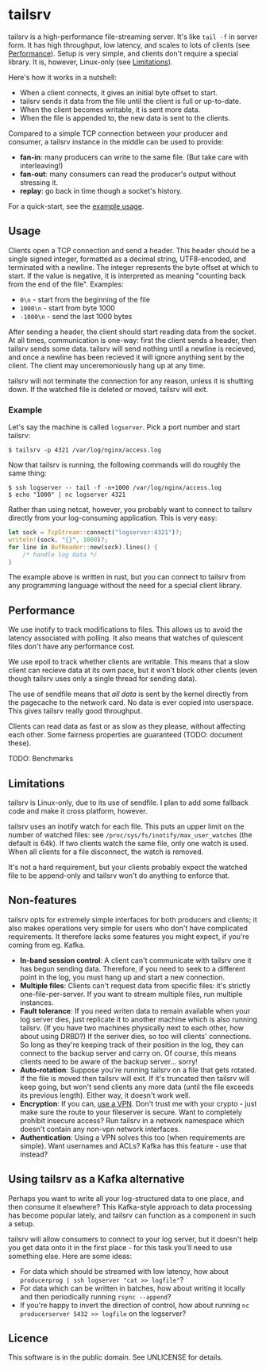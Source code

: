 # tailsrv

tailsrv is a high-performance file-streaming server.  It's like `tail -f` in
server form.  It has high throughput, low latency, and scales to lots of
clients (see [Performance](#performance)).  Setup is very simple, and clients
don't require a special library.  It is, however, Linux-only (see
[Limitations](#limitations)).

Here's how it works in a nutshell:

* When a client connects, it gives an initial byte offset to start.
* tailsrv sends it data from the file until the client is full or up-to-date.
* When the client becomes writable, it is sent more data.
* When the file is appended to, the new data is sent to the clients.

Compared to a simple TCP connection between your producer and consumer, a
tailsrv instance in the middle can be used to provide:

* **fan-in**: many producers can write to the same file.  (But take care with interleaving!)
* **fan-out**:  many consumers can read the producer's output without stressing it.
* **replay**:  go back in time though a socket's history.

For a quick-start, see the [example usage](#example).


## Usage

Clients open a TCP connection and send a header.  This header should be
a single signed integer, formatted as a decimal string, UTF8-encoded, and
terminated with a newline.  The integer represents the byte offset at which
to start.  If the value is negative, it is interpreted as meaning "counting
back from the end of the file".  Examples:

* `0\n` - start from the beginning of the file
* `1000\n` - start from byte 1000
* `-1000\n` - send the last 1000 bytes

After sending a header, the client should start reading data from the socket.
At all times, communication is one-way: first the client sends a header,
then tailsrv sends some data.  tailsrv will send nothing until a newline is
recieved, and once a newline has been recieved it will ignore anything sent
by the client.  The client may unceremoniously hang up at any time.

tailsrv will not terminate the connection for any reason, unless it is
shutting down.  If the watched file is deleted or moved, tailsrv will exit.


### Example

Let's say the machine is called `logserver`.  Pick a port number and start
tailsrv:

```console
$ tailsrv -p 4321 /var/log/nginx/access.log
```

Now that tailsrv is running, the following commands will do roughly the
same thing:

```console
$ ssh logserver -- tail -f -n+1000 /var/log/nginx/access.log
$ echo "1000" | nc logserver 4321
```

Rather than using netcat, however, you probably want to connect to tailsrv
directly from your log-consuming application. This is very easy:

```rust
let sock = TcpStream::connect("logserver:4321")?;
writeln!(sock, "{}", 1000)?;
for line in BufReader::new(sock).lines() {
    /* handle log data */
}
```

The example above is written in rust, but you can connect to tailsrv from any
programming language without the need for a special client library.


## Performance

We use inotify to track modifications to files.  This allows us to avoid the
latency associated with polling.  It also means that watches of quiescent files
don't have any performance cost.

We use epoll to track whether clients are writable.  This means that a slow
client can recieve data at its own pace, but it won't block other clients (even
though tailsrv uses only a single thread for sending data).

The use of sendfile means that *all data* is sent by the kernel directly from
the pagecache to the network card.  No data is ever copied into userspace.
This gives tailsrv really good throughput.

Clients can read data as fast or as slow as they please, without affecting each
other.  Some fairness properties are guaranteed (TODO: document these).

TODO: Benchmarks


## Limitations

tailsrv is Linux-only, due to its use of sendfile.  I plan to add some
fallback code and make it cross platform, however.

tailsrv uses an inotify watch for each file.  This puts an upper limit on
the number of watched files: see `/proc/sys/fs/inotify/max_user_watches`
(the default is 64k).  If two clients watch the same file, only one watch
is used.  When all clients for a file disconnect, the watch is removed.

It's not a hard requirement, but your clients probably expect the watched
file to be append-only and tailsrv won't do anything to enforce that.


## Non-features

tailsrv opts for extremely simple interfaces for both producers and clients; it
also makes operations very simple for users who don't have complicated
requirements.  It therefore lacks some features you might expect, if you're
coming from eg. Kafka.

* **In-band session control**:  A client can't communicate with tailsrv one it
  has begun sending data.  Therefore, if you need to seek to a different point
  in the log, you must hang up and start a new connection.
* **Multiple files**: Clients can't request data from specific files: it's
  strictly one-file-per-server.  If you want to stream multiple files,
  run multiple instances.
* **Fault tolerance**:  If you need writen data to remain available when your
  log server dies, just replicate it to another machine which is also running
  tailsrv.  (If you have two machines physically next to each other, how about
  using DRBD?)  If the seriver dies, so too will clients' connections.  So long
  as they're keeping track of their position in the log, they can connect to
  the backup server and carry on.  Of course, this means clients need to be
  aware of the backup server... sorry!
* **Auto-rotation**: Suppose you're running tailsrv on a file that gets
  rotated.  If the file is moved then tailsrv will exit.  If it's truncated
  then tailsrv will keep going, but won't send clients any more data (until
  the file exceeds its previous length).  Either way, it doesn't work well.
* **Encryption**:  If you can, [use a VPN][wireguard].  Don't trust me with
  your crypto - just make sure the route to your fileserver is secure.  Want to
  completely prohibit insecure access?  Run tailsrv in a network namespace
  which doesn't contain any non-vpn network interfaces.
* **Authentication**: Using a VPN solves this too (when requirements
  are simple).  Want usernames and ACLs?  Kafka has this feature - use
  that instead?

[wireguard]: https://www.wireguard.com


## Using tailsrv as a Kafka alternative

Perhaps you want to write all your log-structured data to one place, and then
consume it elsewhere?  This Kafka-style approach to data processing has become
popular lately, and tailsrv can function as a component in such a setup.

tailsrv will allow consumers to connect to your log server, but it doesn't help
you get data onto it in the first place - for this task you'll need to use
something else.  Here are some ideas:

* For data which should be streamed with low latency, how about
  `producerprog | ssh logserver "cat >> logfile"`?
* For data which can be written in batches, how about writing it locally and
  then periodically running `rsync --append`?
* If you're happy to invert the direction of control, how about running
  `nc producerserver 5432 >> logfile` on the logserver?


## Licence

This software is in the public domain.  See UNLICENSE for details.
